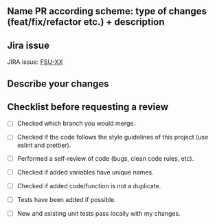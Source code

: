 ## Name PR according scheme: type of changes (feat/fix/refactor etc.) + description

## Jira issue

JIRA issue: [FSU-XX](https://klau.atlassian.net/browse/FSU-XX)

## Describe your changes


## Checklist before requesting a review

- [ ] Checked which branch you would merge.
- [ ] Checked if the code follows the style guidelines of this project (use eslint and prettier).
- [ ] Performed a self-review of code (bugs, clean code rules, etc).
- [ ] Checked if added variables have unique names.
- [ ] Checked if added code/function is not a duplicate. 
- [ ] Tests have been added if possible.
- [ ] New and existing unit tests pass locally with my changes.


